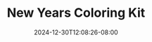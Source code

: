 ---
title: 'New Years Coloring Kit'
date: 2024-12-30T12:08:26-08:00
link: https://art-hub-studio-llc.checkoutpage.co/new-years-tabletop-coloring-kit
image: /images/product-images/new-years-kit.webp
---